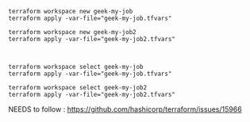 
    terraform workspace new geek-my-job
    terraform apply -var-file="geek-my-job.tfvars"

    terraform workspace new geek-my-job2
    terraform apply -var-file="geek-my-job2.tfvars"



    terraform workspace select geek-my-job
    terraform apply -var-file="geek-my-job.tfvars"

    terraform workspace select geek-my-job2
    terraform apply -var-file="geek-my-job2.tfvars"


NEEDS to follow : https://github.com/hashicorp/terraform/issues/15966

